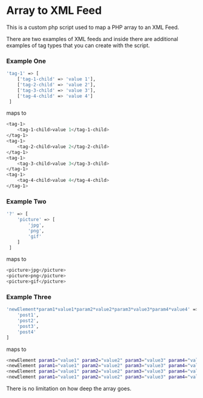 # Array to XML Feed
This is a custom php script used to map a PHP array to an XML Feed.

There are two examples of XML feeds and inside there are additional examples of tag types that you can create with the script.

### Example One

```sh
'tag-1' => [
 	['tag-1-child' => 'value 1'],
 	['tag-2-child' => 'value 2'],
 	['tag-3-child' => 'value 3'],
 	['tag-4-child' => 'value 4']
 ]
```

maps to 

```sh
<tag-1>
    <tag-1-child>value 1</tag-1-child>
</tag-1>
<tag-1>
    <tag-2-child>value 2</tag-2-child>
</tag-1>
<tag-1>
    <tag-3-child>value 3</tag-3-child>
</tag-1>
<tag-1>
    <tag-4-child>value 4</tag-4-child>
</tag-1>
```
 

### Example Two

```sh
'?' => [
 	'picture' => [
 		'jpg',
 		'png',
 		'gif'
 	]
 ]
```

maps to 

```sh
<picture>jpg</picture>
<picture>png</picture>
<picture>gif</picture>
```

### Example Three

```sh
'newElement*param1*value1*param2*value2*param3*value3*param4*value4' => [
 	'post1',
 	'post2',
 	'post3',
 	'post4'
]
```

maps to 

```sh
<newElement param1="value1" param2="value2" param3="value3" param4="value4">post1</newElement>
<newElement param1="value1" param2="value2" param3="value3" param4="value4">post2</newElement>
<newElement param1="value1" param2="value2" param3="value3" param4="value4">post3</newElement>
<newElement param1="value1" param2="value2" param3="value3" param4="value4">post4</newElement>
```

There is no limitation on how deep the array goes. 